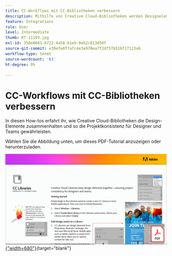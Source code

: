 ```yaml
---
title: CC-Workflows mit CC-Bibliotheken verbessern
description: Mithilfe von Creative Cloud-Bibliotheken werden Designelemente zusammengehalten, sodass Designer und Teams ein konsistentes Projekt erhalten
feature: Integrations
role: User
level: Intermediate
thumb: KT-11193.jpg
exl-id: 358e0681-b722-4a58-b1eb-0eb2c813d50f
source-git-commit: e39efe0f7afc4e3e970ea7f2df57b51bf17123a6
workflow-type: tm+mt
source-wordcount: '63'
ht-degree: 0%

---
```


# CC-Workflows mit CC-Bibliotheken verbessern

In diesen How-tos erfahrt ihr, wie Creative Cloud-Bibliotheken die Design-Elemente zusammenhalten und so die Projektkonsistenz für Designer und Teams gewährleisten.

Wählen Sie die Abbildung unten, um dieses PDF-Tutorial anzuzeigen oder herunterzuladen.

[![Bild der ersten Seite des Tutorials](assets/Improveccworkflowswithcclibraries.png){&quot;width=680&quot;}](assets/ImproveCCWorkflowsCCLibraries.pdf){target="blank"}

